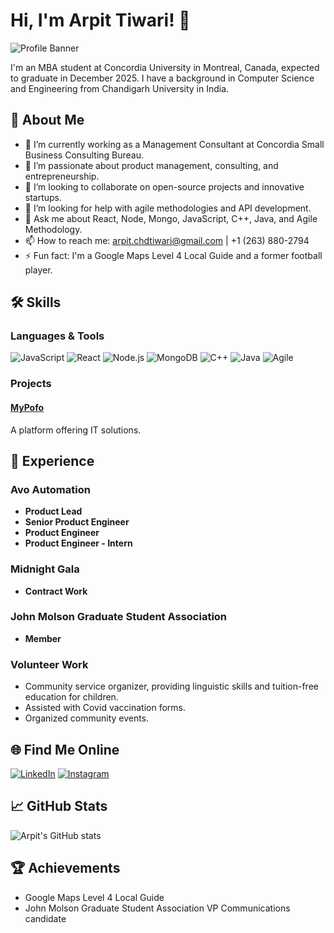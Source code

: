 # Hi, I'm Arpit Tiwari! 👋
![Profile Banner](https://jamesclear.com/wp-content/uploads/2015/08/tiny-gains-graph-960x960.jpg)

I'm an MBA student at Concordia University in Montreal, Canada, expected to graduate in December 2025. I have a background in Computer Science and Engineering from Chandigarh University in India.

## 🚀 About Me

- 🔭 I’m currently working as a Management Consultant at Concordia Small Business Consulting Bureau.
- 🌱 I’m passionate about product management, consulting, and entrepreneurship.
- 👯 I’m looking to collaborate on open-source projects and innovative startups.
- 🤔 I’m looking for help with agile methodologies and API development.
- 💬 Ask me about React, Node, Mongo, JavaScript, C++, Java, and Agile Methodology.
- 📫 How to reach me: arpit.chdtiwari@gmail.com | +1 (263) 880-2794
- ⚡ Fun fact: I'm a Google Maps Level 4 Local Guide and a former football player.

## 🛠️ Skills

### Languages & Tools
![JavaScript](https://img.shields.io/badge/-JavaScript-333333?style=flat&logo=javascript)
![React](https://img.shields.io/badge/-React-333333?style=flat&logo=react)
![Node.js](https://img.shields.io/badge/-Node.js-333333?style=flat&logo=node.js)
![MongoDB](https://img.shields.io/badge/-MongoDB-333333?style=flat&logo=mongodb)
![C++](https://img.shields.io/badge/-C++-333333?style=flat&logo=c%2B%2B)
![Java](https://img.shields.io/badge/-Java-333333?style=flat&logo=java)
![Agile](https://img.shields.io/badge/-Agile-333333?style=flat&logo=agile)

### Projects

#### [MyPofo](https://mypofo.netlify.app)
A platform offering IT solutions.

## 💼 Experience

### Avo Automation
- **Product Lead**
- **Senior Product Engineer**
- **Product Engineer**
- **Product Engineer - Intern**

### Midnight Gala
- **Contract Work**

### John Molson Graduate Student Association
- **Member** 

### Volunteer Work
- Community service organizer, providing linguistic skills and tuition-free education for children.
- Assisted with Covid vaccination forms.
- Organized community events.

## 🌐 Find Me Online

[![LinkedIn](https://img.shields.io/badge/LinkedIn-0A66C2?style=for-the-badge&logo=linkedin&logoColor=white)](https://www.linkedin.com/in/3199-arpittiwari/)
[![Instagram](https://img.shields.io/badge/Instagram-E4405F?style=for-the-badge&logo=instagram&logoColor=white)](https://www.instagram.com/arpit_tiwari_0320/)

## 📈 GitHub Stats

![Arpit's GitHub stats](https://github-readme-stats.vercel.app/api?username=ArpitTiwari1999&show_icons=true&theme=radical)

## 🏆 Achievements

- Google Maps Level 4 Local Guide
- John Molson Graduate Student Association VP Communications candidate
